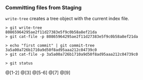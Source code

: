 ### Committing files from Staging

`write-tree` creates a tree object with the current index file.

```
> git write-tree
80865964295ae2f11d27383e5f9c0b58a8ef21da
> git cat-file -p 80865964295ae2f11d27383e5f9c0b58a8ef21da

> echo "first commit" | git commit-tree 3a5a00a726b1710a9d50f8ad95aaa212c04739c0
> git cat-file -p 3a5a00a726b1710a9d50f8ad95aaa212c04739c0

> git status
```

@[1-2]
@[3]
@[5-6]
@[7]
@[9]
